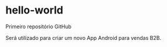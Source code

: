 # hello-world
Primeiro repositório GitHub

Será utilizado para criar um novo App Android para vendas B2B. 
